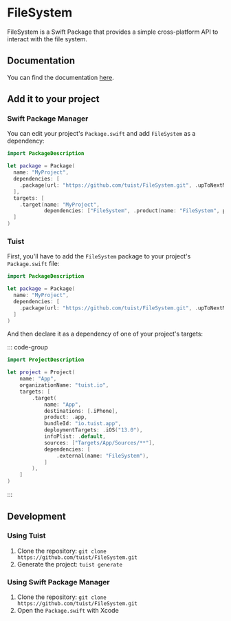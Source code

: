 # FileSystem

FileSystem is a Swift Package that provides a simple cross-platform API to interact with the file system.

## Documentation

You can find the documentation [here](https://filesystem.tuist.io).

## Add it to your project

### Swift Package Manager

You can edit your project's `Package.swift` and add `FileSystem` as a dependency:

```swift
import PackageDescription

let package = Package(
  name: "MyProject",
  dependencies: [
    .package(url: "https://github.com/tuist/FileSystem.git", .upToNextMajor(from: "0.1.0"))
  ],
  targets: [
    .target(name: "MyProject", 
            dependencies: ["FileSystem", .product(name: "FileSystem", package: "FileSystem")]),
  ]
)
```

### Tuist

First, you'll have to add the `FileSystem` package to your project's `Package.swift` file:

```swift
import PackageDescription

let package = Package(
  name: "MyProject",
  dependencies: [
    .package(url: "https://github.com/tuist/FileSystem.git", .upToNextMajor(from: "0.1.0"))
  ]
)
```

And then declare it as a dependency of one of your project's targets:

::: code-group
```swift [Project.swift]
import ProjectDescription

let project = Project(
    name: "App",
    organizationName: "tuist.io",
    targets: [
        .target(
            name: "App",
            destinations: [.iPhone],
            product: .app,
            bundleId: "io.tuist.app",
            deploymentTargets: .iOS("13.0"),
            infoPlist: .default,
            sources: ["Targets/App/Sources/**"],
            dependencies: [
                .external(name: "FileSystem"),
            ]
        ),
    ]
)
```
:::

## Development

### Using Tuist

1. Clone the repository: `git clone https://github.com/tuist/FileSystem.git`
2. Generate the project: `tuist generate`


### Using Swift Package Manager

1. Clone the repository: `git clone https://github.com/tuist/FileSystem.git`
2. Open the `Package.swift` with Xcode